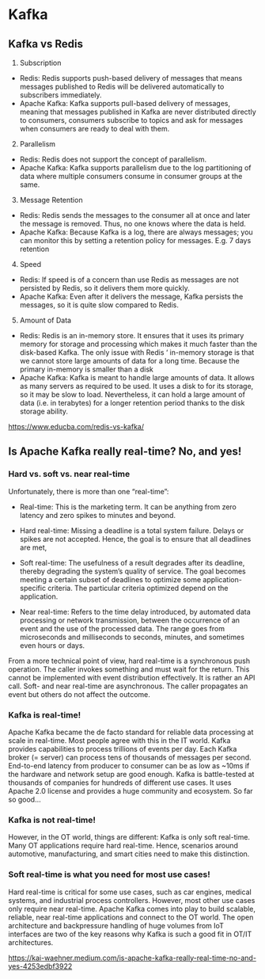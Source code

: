 # Kafka

## Kafka vs Redis

1. Subscription
* Redis: Redis supports push-based delivery of messages that means messages published to Redis will be delivered automatically to subscribers immediately.
* Apache Kafka: Kafka supports pull-based delivery of messages, meaning that messages published in Kafka are never distributed directly to consumers, consumers subscribe to topics and ask for messages when consumers are ready to deal with them.

2. Parallelism
* Redis: Redis does not support the concept of parallelism.
* Apache Kafka: Kafka supports parallelism due to the log partitioning of data where multiple consumers consume in consumer groups at the same.

3. Message Retention
* Redis: Redis sends the messages to the consumer all at once and later the message is removed. Thus, no one knows where the data is held.
* Apache Kafka: Because Kafka is a log, there are always messages; you can monitor this by setting a retention policy for messages. E.g. 7 days retention

4. Speed
* Redis: If speed is of a concern than use Redis as messages are not persisted by Redis, so it delivers them more quickly.
* Apache Kafka: Even after it delivers the message, Kafka persists the messages, so it is quite slow compared to Redis.

5. Amount of Data
* Redis: Redis is an in-memory store. It ensures that it uses its primary memory for storage and processing which makes it much faster than the disk-based Kafka. The only issue with Redis ‘ in-memory storage is that we cannot store large amounts of data for a long time. Because the primary in-memory is smaller than a disk
* Apache Kafka: Kafka is meant to handle large amounts of data. It allows as many servers as required to be used. It uses a disk to for its storage, so it may be slow to load. Nevertheless, it can hold a large amount of data (i.e. in terabytes) for a longer retention period thanks to the disk storage ability.

https://www.educba.com/redis-vs-kafka/

## Is Apache Kafka really real-time? No, and yes!

### Hard vs. soft vs. near real-time

Unfortunately, there is more than one “real-time”:

- Real-time: This is the marketing term. It can be anything from zero latency and zero spikes to minutes and beyond.

- Hard real-time: Missing a deadline is a total system failure. Delays or spikes are not accepted. Hence, the goal is to ensure that all deadlines are met,

- Soft real-time: The usefulness of a result degrades after its deadline, thereby degrading the system’s quality of service. The goal becomes meeting a certain subset of deadlines to optimize some application-specific criteria. The particular criteria optimized depend on the application.

- Near real-time: Refers to the time delay introduced, by automated data processing or network transmission, between the occurrence of an event and the use of the processed data. The range goes from microseconds and milliseconds to seconds, minutes, and sometimes even hours or days.

From a more technical point of view, hard real-time is a synchronous push operation. The caller invokes something and must wait for the return. This cannot be implemented with event distribution effectively. It is rather an API call. Soft- and near real-time are asynchronous. The caller propagates an event but others do not affect the outcome.

### Kafka is real-time!

Apache Kafka became the de facto standard for reliable data processing at scale in real-time. Most people agree with this in the IT world. Kafka provides capabilities to process trillions of events per day. Each Kafka broker (= server) can process tens of thousands of messages per second. End-to-end latency from producer to consumer can be as low as ~10ms if the hardware and network setup are good enough. Kafka is battle-tested at thousands of companies for hundreds of different use cases. It uses Apache 2.0 license and provides a huge community and ecosystem. So far so good…

### Kafka is not real-time!
However, in the OT world, things are different: Kafka is only soft real-time. Many OT applications require hard real-time. Hence, scenarios around automotive, manufacturing, and smart cities need to make this distinction. 

### Soft real-time is what you need for most use cases!

Hard real-time is critical for some use cases, such as car engines, medical systems, and industrial process controllers. However, most other use cases only require near real-time. Apache Kafka comes into play to build scalable, reliable, near real-time applications and connect to the OT world. The open architecture and backpressure handling of huge volumes from IoT interfaces are two of the key reasons why Kafka is such a good fit in OT/IT architectures.

https://kai-waehner.medium.com/is-apache-kafka-really-real-time-no-and-yes-4253edbf3922  
